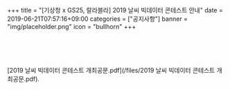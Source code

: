 +++
title = "[기상청 x GS25, 랄라블라] 2019 날씨 빅데이터 콘테스트 안내"
date = 2019-06-21T07:57:16+09:00
categories = ["공지사항"]
banner = "img/placeholder.png"
icon = "bullhorn"
+++
<!--more-->
<br>

<br>
<div class='image'>
<img src="/img/`2019 날씨 빅데이터 콘테스트` 포스터.PNG" class="img-responsive" alt="">
</div>
<br>



<br>
[2019 날씨 빅데이터 콘테스트 개최공문.pdf](/files/2019 날씨 빅데이터 콘테스트 개최공문.pdf).
<br>
